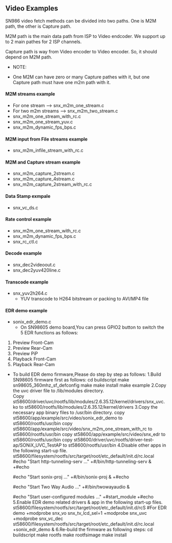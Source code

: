 ## Video Examples ##
SN986 video fetch methods can be divided into two paths. One is M2M path, the other is Capture path.

M2M path is the main data path from ISP to Video endcoder.
We support up to 2 main pathes for 2 ISP channels. 

Capture path is way from Video encoder to Video encoder. So, it should depend on M2M path. 

* NOTE: 
 - One M2M can have zero or many Capture pathes with it, but one Capture path must have one m2m path with it.


#### M2M streams example ###
* For one stream -->  snx_m2m_one_stream.c
* For two m2m streams --> snx_m2m_two_stream.c
* snx_m2m_one_stream_with_rc.c
* snx_m2m_one_stream_yuv.c
* snx_m2m_dynamic_fps_bps.c

#### M2M input from File streams example ###
* snx_m2m_infile_stream_with_rc.c

#### M2M and Capture stream example ####
* snx_m2m_capture_2stream.c
* snx_m2m_capture_4stream.c
* snx_m2m_capture_2stream_with_rc.c

#### Data Stamp exmpale ####
* snx_vc_ds.c

#### Rate control example ####
* snx_m2m_one_stream_with_rc.c
* snx_m2m_dynamic_fps_bps.c
* snx_rc_ctl.c

#### Decode example ####
* snx_dec2videoout.c
* snx_dec2yuv420line.c

#### Transcode example ####
* snx_yuv2h264.c
  - YUV transcode to H264 bitstream or packing to AVI/MP4 file

#### EDR demo example ####
* sonix_edr_demo.c
  - On SN98605 demo board,You can press GPIO2 button to switch the 5 EDR functions as follows:
1.	Preview Front-Cam
2.	Preview Rear-Cam
3.	Preview PiP
4.	Playback Front-Cam
5.	Playback Rear-Cam

  - To build EDR demo firmware,Please do step by step as follows:
1.Build SN98605 firmware first as follows:
	cd buildscript
	make sn98605_360mhz_sf_defconfig
	make
	make install
	make example
2.Copy the uvc driver file to /lib/modules directory.	
	Copy st58600/driver/uvc/rootfs/lib/modules/2.6.35.12/kernel/drivers/snx_uvc.ko to 
	st58600/rootfs/lib/modules/2.6.35.12/kernel/drivers
3.Copy the necessary app binary files to /usr/bin directory.
	copy st58600/app/example/src/video/sonix_edr_demo to st58600/rootfs/usr/bin
	copy st58600/app/example/src/video/snx_m2m_one_stream_with_rc to st58600/rootfs/usr/bin
	copy st58600/app/example/src/video/snx_edr to st58600/rootfs/usr/bin
	copy st58600/driver/uvc/rootfs/driver-test-ap/SONiX_UVC_TestAP to st58600/rootfs/usr/bin
4.Disable other apps in the following start-up file.
	st58600/filesystem/rootfs/src/target/root/etc_default/init.d/rc.local    
	#echo "Start http-tunneling-serv ..."
	+#/bin/http-tunneling-serv &
	+#echo

	#echo "Start sonix-proj ..."
	+#/bin/sonix-proj &
	+#echo

	#echo "Start Two Way Audio ..."
	+#/bin/twowayaudio &

	#echo "Start user-configured modules ..."
	+#start_module
	+#echo
5.Enable EDR demo related drivers & app in the following start-up files.
	st58600/filesystem/rootfs/src/target/root/etc_default/init.d/rcS
	#For EDR demo
	+modprobe snx_vo snx_tv_lcd_sel=1
	+modprobe snx_uvc 
	+modprobe snx_vc_dec
	st58600/filesystem/rootfs/src/target/root/etc_default/init.d/rc.local    
	+sonix_edr_demo &
6.Re-build the firmware as following steps:
	cd buildscript
	make rootfs
	make rootfsimage
	make install

  
